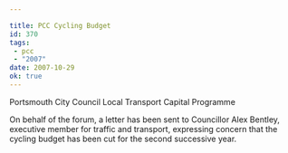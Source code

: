 ```yaml
---

title: PCC Cycling Budget
id: 370
tags:
 - pcc
 - "2007"
date: 2007-10-29
ok: true
---
```


Portsmouth City Council Local Transport Capital Programme

On behalf of the forum, a letter has been sent to Councillor Alex Bentley, executive member for traffic and transport, expressing concern that the cycling budget has been cut for the second successive year.
